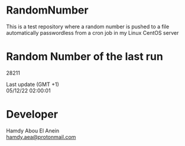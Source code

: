 # RandomNumber    
This is a test repository where a random number is pushed to a file automatically passwordless from a cron job in my Linux CentOS server    
# Random Number of the last run   
28211
      
Last update (GMT +1)    
05/12/22 02:00:01
# Developer    
Hamdy Abou El Anein   
hamdy.aea@protonmail.com
